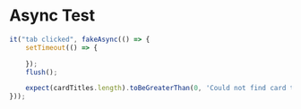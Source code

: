# Async Test

```javascript
it("tab clicked", fakeAsync(() => {
	setTimeout(() => {

	});
	flush();

	expect(cardTitles.length).toBeGreaterThan(0, 'Could not find card titles'); 	
}));
```